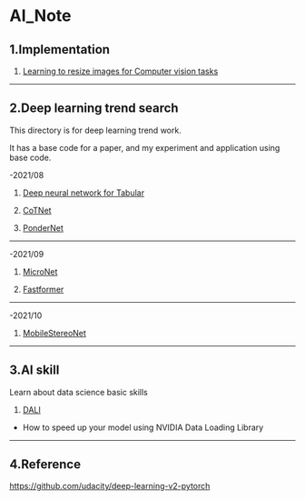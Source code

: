# AI_Note

1.Implementation
------

1) [Learning to resize images for Computer vision tasks](https://github.com/yundaehyuck/AI_Note/tree/main/Learning%20to%20Resize%20Images%20for%20Computer%20Vision%20Tasks "Learning to resize images for Computer vision tasks")
***

2.Deep learning trend search
------

This directory is for deep learning trend work.

It has a base code for a paper, and my experiment and application using base code.

-2021/08

1) [Deep neural network for Tabular](https://github.com/yundaehyuck/AI_Note/tree/main/Deep%20learning%20trend%20search/2021_08/Deep%20neural%20network%20for%20Tabular "Deep neural network for Tabular")

2) [CoTNet](https://github.com/yundaehyuck/AI_Note/tree/main/Deep%20learning%20trend%20search/2021_08/CoTNet "CoTNet")

3) [PonderNet](https://github.com/yundaehyuck/AI_Note/tree/main/Deep%20learning%20trend%20search/2021_08/PonderNet "PonderNet")
***

-2021/09

1) [MicroNet](https://github.com/yundaehyuck/AI_Note/tree/main/Deep%20learning%20trend%20search/2021_09/MicroNet "MicroNet")

2) [Fastformer](https://github.com/yundaehyuck/AI_Note/tree/main/Deep%20learning%20trend%20search/2021_09/Fastformer "Fastformer")
***

-2021/10

1) [MobileStereoNet](https://github.com/yundaehyuck/AI_Note/tree/main/Deep%20learning%20trend%20search/2021_10/MobileStereoNet "MobileStereoNet")

***

3.AI skill
------

Learn about data science basic skills

1) [DALI](https://github.com/yundaehyuck/AI_Note/tree/main/DALI "DALI")

- How to speed up your model using NVIDIA Data Loading Library
***


4.Reference
------

https://github.com/udacity/deep-learning-v2-pytorch
